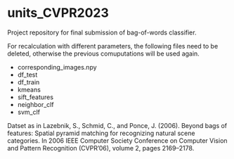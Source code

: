 # units_CVPR2023
Project repository for final submission of bag-of-words classifier.

For recalculation with different parameters, the following files need to be deleted, otherwise the previous comuputations will be used again.
- corresponding_images.npy
- df_test
- df_train
- kmeans
- sift_features
- neighbor_clf
- svm_clf

Datset as in Lazebnik, S., Schmid, C., and Ponce, J. (2006). Beyond
bags of features: Spatial pyramid matching for recognizing natural scene
categories. In 2006 IEEE Computer Society Conference on Computer Vision
and Pattern Recognition (CVPR’06), volume 2, pages 2169–2178.

